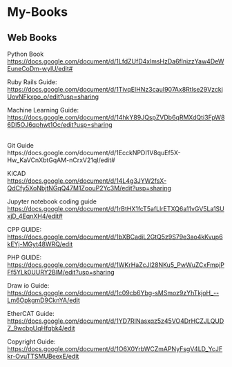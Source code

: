 # My-Books

## Web Books



Python Book <br>
https://docs.google.com/document/d/1LfdZUfD4xlmsHzDa6flnizzYaw4DeWEuneCoDm-wylU/edit#
<br>


Ruby Rails Guide: <br>
https://docs.google.com/document/d/1TivqEIHNz3cauI907Ax8Rtlse29VzckjUovNFkxpo_o/edit?usp=sharing



Machine Learning Guide:
https://docs.google.com/document/d/14hkY89JQspZVDb6qRMXdQti3FpW86Dl5OJ6qphwt1Oc/edit?usp=sharing

<br>
Git Guide <br>
https://docs.google.com/document/d/1EcckNPDI1V8quEf5X-Hw_KaVCnXbtGqAM-nCrxV21qI/edit#

KiCAD <br>
https://docs.google.com/document/d/14L4g3JYW2fsX-QdCfy5XoNbjtNGqQ47M1ZoouP2Yc3M/edit?usp=sharing

Jupyter notebook coding guide <br>
https://docs.google.com/document/d/1rBtHX1fcT5afLlrETXQ6a11vGV5La1SUxjD_4EqnXH4/edit#


CPP GUIDE: <br>
https://docs.google.com/document/d/1bXBCadiL2GtQ5z9S79e3ao4kKvup6kEYj-MGyt48WRQ/edit

PHP GUIDE: <br>
https://docs.google.com/document/d/1WKrHaZcJl28NKu5_PwWuZCxFmpjPFf5YLk0UURY2BlM/edit?usp=sharing


Draw io Guide: <br>
https://docs.google.com/document/d/1c09cb6Ybg-sMSmoz9zYhTkjoH_--Lm6OpkgmD9CknYA/edit


EtherCAT Guide: <br>
https://docs.google.com/document/d/1YD7RINasxqz5z45VO4DrHCZJLQUDZ_9wcbpUqHfqbk4/edit


Copyright Guide: <br>
https://docs.google.com/document/d/1O6X0YrbWCZmAPNyFsgV4LD_YcJFkr-OvuTTSMUBeexE/edit










